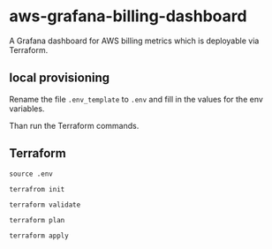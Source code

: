 # aws-grafana-billing-dashboard

A Grafana dashboard for AWS billing metrics which is deployable via Terraform.

## local provisioning

Rename the file `.env_template` to `.env` and fill in the values for the env variables.

Than run the Terraform commands.

## Terraform

`source .env`

`terrafrom init`

`terraform validate`

`terraform plan`

`terraform apply`
